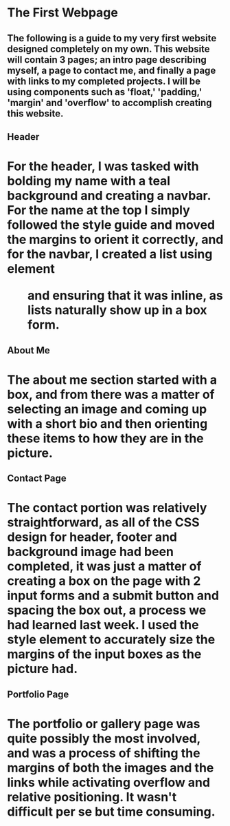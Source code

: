 # The First Webpage

## The following is a guide to my very first website designed completely on my own. This website will contain 3 pages; an intro page describing myself, a page to contact me, and finally a page with links to my completed projects. I will be using components such as 'float,' 'padding,' 'margin' and 'overflow' to accomplish creating this website.

## Header
# For the header, I was tasked with bolding my name with a teal background and creating a navbar. For the name at the top I simply followed the style guide and moved the margins to orient it correctly, and for the navbar, I created a list using element <ul> and ensuring that it was inline, as lists naturally show up in a box form.

## About Me
# The about me section started with a box, and from there was a matter of selecting an image and coming up with a short bio and then orienting these items to how they are in the picture.

## Contact Page
# The contact portion was relatively straightforward, as all of the CSS design for header, footer and background image had been completed, it was just a matter of creating a box on the page with 2 input forms and a submit button and spacing the box out, a process we had learned last week. I used the style element to accurately size the margins of the input boxes as the picture had.

## Portfolio Page
# The portfolio or gallery page was quite possibly the most involved, and was a process of shifting the margins of both the images and the links while activating overflow and relative positioning. It wasn't difficult per se but time consuming.
